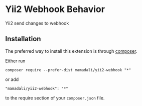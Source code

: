 Yii2 Webhook Behavior
=====================
Yii2 send changes to webhook

Installation
------------

The preferred way to install this extension is through [composer](http://getcomposer.org/download/).

Either run

```
composer require --prefer-dist mamadali/yii2-webhook "*"
```

or add

```
"mamadali/yii2-webhook": "*"
```

to the require section of your `composer.json` file.